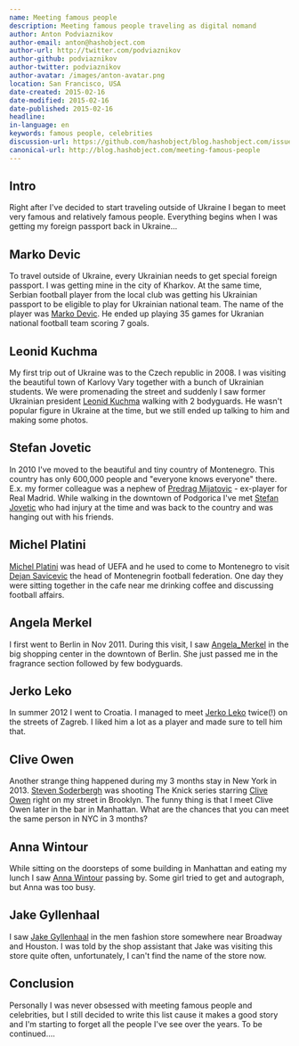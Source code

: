 ```yaml
---
name: Meeting famous people
description: Meeting famous people traveling as digital nomand
author: Anton Podviaznikov
author-email: anton@hashobject.com
author-url: http://twitter.com/podviaznikov
author-github: podviaznikov
author-twitter: podviaznikov
author-avatar: /images/anton-avatar.png
location: San Francisco, USA
date-created: 2015-02-16
date-modified: 2015-02-16
date-published: 2015-02-16
headline:
in-language: en
keywords: famous people, celebrities
discussion-url: https://github.com/hashobject/blog.hashobject.com/issues/20
canonical-url: http://blog.hashobject.com/meeting-famous-people
---
```

## Intro

Right after I've decided to start traveling outside of Ukraine I began to meet very famous and relatively famous people.
Everything begins when I was getting my foreign passport back in Ukraine...


## Marko Devic

To travel outside of Ukraine, every Ukrainian needs to get special foreign passport. I was getting mine in the city of Kharkov. At the same time, Serbian football player from the local club was getting his Ukrainian passport to be eligible to play for Ukrainian national team.
The name of the player was [Marko Devic](http://en.wikipedia.org/wiki/Marko_Devi%C4%87). He ended up playing 35 games for Ukranian national football team scoring 7 goals.


## Leonid Kuchma

My first trip out of Ukraine was to the Czech republic in 2008. I was visiting the beautiful town of Karlovy Vary together with a bunch of Ukrainian students. We were promenading the street and suddenly I saw former Ukrainian president [Leonid Kuchma](http://en.wikipedia.org/wiki/Leonid_Kuchma) walking with 2 bodyguards.  He wasn't popular figure in Ukraine at the time, but we still ended up talking to him and making some photos.

## Stefan Jovetic

In 2010 I've moved to the beautiful and tiny country of Montenegro. This country has only 600,000 people and "everyone knows everyone" there. E.x. my former colleague was a nephew of [Predrag Mijatovic](http://en.wikipedia.org/wiki/Predrag_Mijatovi%C4%87) - ex-player for Real Madrid.
While walking in the downtown of Podgorica I've met [Stefan Jovetic](http://en.wikipedia.org/wiki/Stevan_Joveti%C4%87) who had injury at the time and was back to the country and was hanging out with his friends.


## Michel Platini

[Michel Platini](http://en.wikipedia.org/wiki/Michel_Platini) was head of UEFA and he used to come to Montenegro to visit [Dejan Savicevic](http://en.wikipedia.org/wiki/Dejan_Savi%C4%87evi%C4%87) the head of Montenegrin football federation. One day they were sitting together in the cafe near me drinking coffee and discussing football affairs.


## Angela Merkel

I first went to Berlin in Nov 2011. During this visit, I saw [Angela_Merkel](http://en.wikipedia.org/wiki/Angela_Merkel) in the big shopping center in the downtown of Berlin. She just passed me in the fragrance section followed by few bodyguards.


## Jerko Leko

In summer 2012 I went to Croatia. I managed to meet [Jerko Leko](http://en.wikipedia.org/wiki/Jerko_Leko) twice(!) on the streets of Zagreb. I liked him a lot as a player and made sure to tell him that.


## Clive Owen

Another strange thing happened during my 3 months stay in New York in 2013.
[Steven Soderbergh](http://en.wikipedia.org/wiki/Steven_Soderbergh) was shooting The Knick series starring [Clive Owen](http://en.wikipedia.org/wiki/Clive_Owen) right on my street in Brooklyn. The funny thing is that I meet Clive Owen later in the bar in Manhattan. What are the chances  that you can meet the same person in NYC in 3 months?


## Anna Wintour

While sitting on the doorsteps of some building in Manhattan and eating my lunch I saw [Anna Wintour](http://en.wikipedia.org/wiki/Anna_Wintour) passing by. Some girl tried to get and autograph, but Anna was too busy.


## Jake Gyllenhaal

I saw [Jake Gyllenhaal](http://en.wikipedia.org/wiki/Jake_Gyllenhaal) in the men fashion store somewhere near Broadway and Houston. I was told by the shop assistant that Jake was visiting this store quite often, unfortunately, I can't find the name of the store now.


## Conclusion

Personally I was never obsessed with meeting famous people and celebrities, but I still decided to write this list cause it makes a good story and I'm starting to forget all the people I've see over the years. To be continued....
